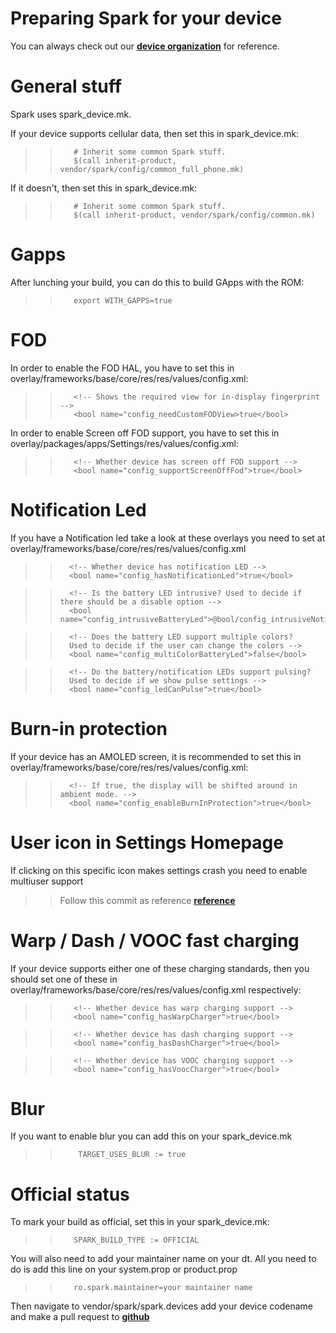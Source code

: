 # Preparing Spark for your device

You can always check out our [**device organization**](https://github.com/Spark-Devices) for reference.

# General stuff

Spark uses spark_device.mk.

If your device supports cellular data, then set this in spark_device.mk:

>>        # Inherit some common Spark stuff.
>>        $(call inherit-product, vendor/spark/config/common_full_phone.mk)

If it doesn't, then set this in spark_device.mk:

>>        # Inherit some common Spark stuff.   
>>        $(call inherit-product, vendor/spark/config/common.mk)


# Gapps

After lunching your build, you can do this to build GApps with the ROM:

>>        export WITH_GAPPS=true


# FOD

In order to enable the FOD HAL, you have to set this in overlay/frameworks/base/core/res/res/values/config.xml:

>>        <!-- Shows the required view for in-display fingerprint -->
>>        <bool name="config_needCustomFODView>true</bool>

In order to enable Screen off FOD support, you have to set this in overlay/packages/apps/Settings/res/values/config.xml:

>>        <!-- Whether device has screen off FOD support -->
>>        <bool name="config_supportScreenOffFod">true</bool>

# Notification Led

If you have a Notification led take a look at these overlays you need to set at overlay/frameworks/base/core/res/res/values/config.xml

>>       <!-- Whether device has notification LED -->
>>       <bool name="config_hasNotificationLed">true</bool>

>>       <!-- Is the battery LED intrusive? Used to decide if there should be a disable option -->
>>       <bool name="config_intrusiveBatteryLed">@bool/config_intrusiveNotificationLed</bool>

>>       <!-- Does the battery LED support multiple colors?
>>       Used to decide if the user can change the colors -->
>>       <bool name="config_multiColorBatteryLed">false</bool>

>>       <!-- Do the battery/notification LEDs support pulsing?
>>       Used to decide if we show pulse settings -->
>>       <bool name="config_ledCanPulse">true</bool>


# Burn-in protection

If your device has an AMOLED screen, it is recommended to set this in overlay/frameworks/base/core/res/res/values/config.xml:

>>       <!-- If true, the display will be shifted around in ambient mode. -->
>>       <bool name="config_enableBurnInProtection">true</bool>

# User icon in Settings Homepage

If clicking on this specific icon makes settings crash you need to enable multiuser support

>> Follow this commit as reference [**reference**](https://github.com/Spark-Devices/device-xiaomi-davinci/commit/7e65aa287716329988db45348d602ccbf890e209)

# Warp / Dash / VOOC fast charging

If your device supports either one of these charging standards, then you should set one of these in overlay/frameworks/base/core/res/res/values/config.xml respectively:

>>        <!-- Whether device has warp charging support -->
>>        <bool name="config_hasWarpCharger">true</bool>

>>        <!-- Whether device has dash charging support -->
>>        <bool name="config_hasDashCharger">true</bool>

>>        <!-- Whether device has VOOC charging support -->
>>        <bool name="config_hasVoocCharger">true</bool>

# Blur
If you want to enable blur you can add this on your spark_device.mk

>>         TARGET_USES_BLUR := true

# Official status

To mark your build as official, set this in your spark_device.mk:

>>        SPARK_BUILD_TYPE := OFFICIAL

You will also need to add your maintainer name on your dt. All you need to do is add this line on your system.prop or product.prop
>>        ro.spark.maintainer=your maintainer name

Then navigate to vendor/spark/spark.devices add your device codename and make a pull request to [**github**](https://github.com/Spark-Rom)
